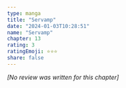 ```yaml
---
type: manga
title: "Servamp"
date: "2024-01-03T10:28:51"
name: "Servamp"
chapter: 13
rating: 3
ratingEmoji: ⭐️⭐️⭐️
share: false
---
```


*[No review was written for this chapter]*
